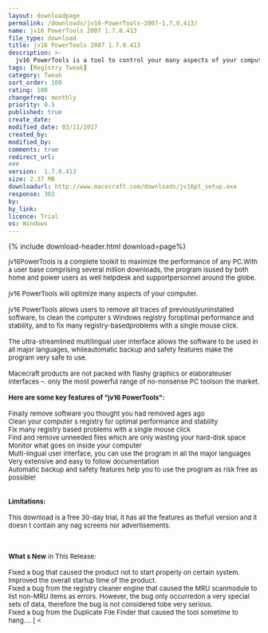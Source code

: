 ```yaml
---
layout: downloadpage
permalink: /downloads/jv16-PowerTools-2007-1,7,0,413/
name: jv16 PowerTools 2007 1.7.0.413
file_type: download
title: jv16 PowerTools 2007 1.7.0.413
description: >-
  jv16 PowerTools is a tool to control your many aspects of your computer
tags: [Registry Tweak]
category: Tweak
sort_order: 100
rating: 100
changefreq: monthly
priority: 0.5
published: true
create_date: 
modified_date: 03/11/2017
created_by: 
modified_by: 
comments: true
redirect_url: 
### 
version:  1.7.0.413
size: 2.37 MB
downloadurl: http://www.macecraft.com/downloads/jv16pt_setup.exe
response: 302
by: 
by_link: 
licence: Trial 
os: Windows
---
```


{% include download-header.html download=page%}

<p style="fix-download-text !important">
<p><font size="2"><p>jv16PowerTools is a complete toolkit to maximize the performance of any PC.With a user base comprising several million downloads, the program isused by both home and power users as well helpdesk and supportpersonnel around the globe. <br />
<br />
jv16 PowerTools will optimize many aspects of your computer.<br />
<br />
jv16 PowerTools allows users to remove all traces of previouslyuninstalled software, to clean the computer s Windows registry foroptimal performance and stability, and to fix many registry-basedproblems with a single mouse click. <br />
<br />
The ultra-streamlined multilingual user interface allows the software to be used in all major languages, whileautomatic backup and safety features make the program very safe to use.<br />
<br />
Macecraft products are not packed with flashy graphics or elaborateuser interfaces –. only the most powerful range of no-nonsense PC toolson the market. <br />
<br />
<span><strong>Here are some key features of "jv16 PowerTools":</strong></span><br />
<br />
Finally remove software you thought you had removed ages ago<br />
Clean your computer s registry for optimal performance and stability<br />
Fix many registry based problems with a single mouse click<br />
Find and remove unneeded files which are only wasting your hard-disk space<br />
Monitor what goes on inside your computer<br />
Multi-lingual user interface, you can use the program in all the major languages<br />
Very extensive and easy to follow documentation<br />
Automatic backup and safety features help you to use the program as risk free as possible!<br />
<br />
<br />
<span><strong>Limitations:</strong></span><br />
<br />
This download is a free 30-day trial, it has all the features as thefull version and it doesn t contain any nag screens nor advertisements.<br />
</p>
<div class="celltext_big"><br />
<br />
<strong>What s New</strong> in This Release:<br />
<br />
Fixed a bug that caused the product not to start properly on certain system. <br />
Improved the overall startup time of the product. <br />
Fixed a bug from the registry cleaner engine that caused the MRU scanmodule to list non-MRU items as errors. However, the bug only occurredon a very special sets of data, therefore the bug is not considered tobe very serious. <br />
Fixed a bug from the Duplicate File Finder that caused the tool sometime to hang.... [ &lt;</div></p></p>
